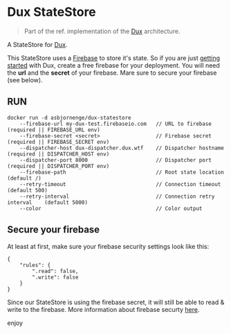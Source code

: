 # Dux StateStore

>Part of the ref. implementation of the [Dux](https://github.com/asbjornenge/dux) architecture.

A StateStore for [Dux](https://github.com/asbjornenge/dux).  

This StateStore uses a [Firebase](https://www.firebase.com/) to store it's state. So if you are just [getting started](https://github.com/asbjornenge/dux-quickstart) with Dux, create a free firebase for your deployment. You will need the **url** and the **secret** of your firebase. Mare sure to secure your firebase (see below).

## RUN

    docker run -d asbjornenge/dux-statestore
        --firebase-url my-dux-test.firebaseio.com   // URL to firebase              (required || FIREBASE_URL env)
        --firebase-secret <secret>                  // Firebase secret              (required || FIREBASE_SECRET env)
        --dispatcher-host dux-dispatcher.dux.wtf    // Dispatcher hostname          (required || DISPATCHER_HOST env)
        --dispatcher-port 8000                      // Dispatcher port              (required || DISPATCHER_PORT env)
        --firebase-path                             // Root state location          (default /)
        --retry-timeout                             // Connection timeout           (default 500) 
        --retry-interval                            // Connection retry interval    (default 5000)
        --color                                     // Color output

## Secure your firebase

At least at first, make sure your firebase security settings look like this:

    {
        "rules": {
            ".read": false,
            ".write": false
        }
    }

Since our StateStore is using the firebase secret, it will still be able to read & write to the firebase. More information about firebase securty [here](https://www.firebase.com/docs/web/guide/understanding-security.html).

enjoy
